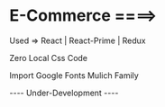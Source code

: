 # E-Commerce ====>

Used => React | React-Prime | Redux 

Zero Local Css Code  

Import Google Fonts Mulich Family

---- Under-Development ----
